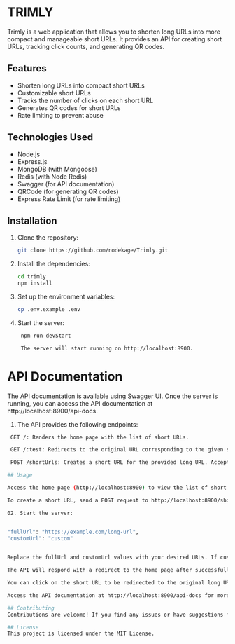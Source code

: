 # TRIMLY

Trimly is a web application that allows you to shorten long URLs into more compact and manageable short URLs. It provides an API for creating short URLs, tracking click counts, and generating QR codes.

## Features

- Shorten long URLs into compact short URLs
- Customizable short URLs
- Tracks the number of clicks on each short URL
- Generates QR codes for short URLs
- Rate limiting to prevent abuse

## Technologies Used

- Node.js
- Express.js
- MongoDB (with Mongoose)
- Redis (with Node Redis)
- Swagger (for API documentation)
- QRCode (for generating QR codes)
- Express Rate Limit (for rate limiting)

## Installation

1. Clone the repository:

   ```bash
   git clone https://github.com/nodekage/Trimly.git

2. Install the dependencies:

   ```bash
   cd trimly
   npm install

3. Set up the environment variables:

   ```bash
   cp .env.example .env

4. Start the server:

   ```bash
    npm run devStart

    The server will start running on http://localhost:8900.


# API Documentation

The API documentation is available using Swagger UI. Once the server is running, you can access the API documentation at http://localhost:8900/api-docs.

01. The API provides the following endpoints:

   ```bash
    GET /: Renders the home page with the list of short URLs.

    GET /:test: Redirects to the original URL corresponding to the given short URL.

    POST /shortUrls: Creates a short URL for the provided long URL. Accepts JSON payload with fullUrl and optional customUrl.

## Usage

Access the home page (http://localhost:8900) to view the list of short URLs.

To create a short URL, send a POST request to http://localhost:8900/shortUrls with the following JSON payload:

02. Start the server:

   
   "fullUrl": "https://example.com/long-url",
   "customUrl": "custom"
    

Replace the fullUrl and customUrl values with your desired URLs. If customUrl is not provided, a random short URL will be generated.

The API will respond with a redirect to the home page after successfully creating the short URL.

You can click on the short URL to be redirected to the original long URL.

Access the API documentation at http://localhost:8900/api-docs for more details on the API endpoints.

## Contributing
Contributions are welcome! If you find any issues or have suggestions for improvements, please open an issue or submit a pull request.

## License
This project is licensed under the MIT License.